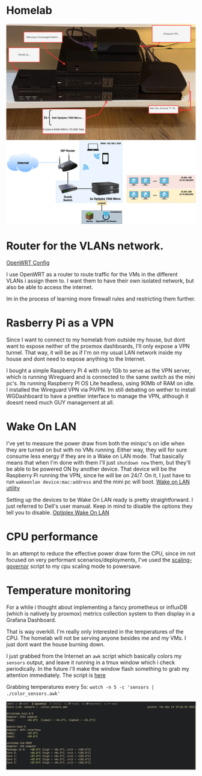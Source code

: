 # Homelab

![Setup](homelab.svg "Homelab")
![Diagram](network.png "Network Diagram")

# Router for the VLANs network.
[OpenWRT Config](./openwrt_config.md)

I use OpenWRT as a router to route traffic for the VMs in the different VLANs i assign them to.
I want them to have their own isolated network, but also be able to access the internet.

Im in the process of learning more firewall rules and restricting them further.

# Rasberry Pi as a VPN

Since I want to connect to my homelab from outside my house, but dont want to expose neither of the proxmox dashboards, I'll only expose a VPN tunnel.
That way, it will be as if I'm on my usual LAN network inside my house and dont need to expose anything to the Internet.

I bought a simple Raspberry Pi 4 with only 1Gb to serve as the VPN server, which is running Wireguard and is connected to the same switch as the mini pc's.
Its running Raspberry PI OS Lite headless, using 90Mb of RAM on idle. I installed the Wireguard VPN via PiVPN. Im still debating on wether to install WGDashboard to have a prettier interface to manage the VPN, although it doesnt need much GUY management at all.

# Wake On LAN

I've yet to measure the power draw from both the minipc's on idle when they are turned on but with no VMs running. 
Either way, they will for sure consume less energy if they are in a Wake on LAN mode.
That basically means that when I'm done with them I'll just `shutdown now` them, but they'll be able to be powered ON by another device.
That device will be the Raspberry Pi running the VPN, since he will be on 24/7. On it, I just have to run `wakeonlan device:mac:address` and the mini pc will boot.
[Wake on LAN utility](https://launchpad.net/ubuntu/+source/wakeonlan)

Setting up the devices to be Wake On LAN ready is pretty straightforward. I just referred to Dell's user manual. Keep in mind to disable the options they tell you to disable.
[Optiplex Wake On LAN](https://www.dell.com/support/kbdoc/en-us/000129137/wake-on-lan-wol-troubleshooting-best-practices)

# CPU performance

In an attempt to reduce the effective power draw form the CPU, since im not focused on very performant scenarios/deployments, I've used the [scaling-governor](https://community-scripts.github.io/ProxmoxVE/scripts?id=scaling-governor) script to my cpu scaling mode to powersave.

# Temperature monitoring

For a while i thought about implementing a fancy prometheus or influxDB (which is natively by proxmox) metrics collection system to then display in a Grafana Dashboard.

That is way overkill. I'm really only interested in the temperatures of the CPU. The homelab will not be serving anyone besides me and my VMs. I just dont want the house burning down.

I just grabbed from the Internet an `awk` script which basically colors my `sensors` output, and leave it running in a tmux window which i check periodically. In the future i'll make the window flash something to grab my attention immediately.
The script is [here](./scripts/color_sensors.awk)

Grabbing temperatures every 5s: `watch -n 5 -c 'sensors | ./color_sensors.awk'`

![sensors](sensors.png "Sensors Output")
